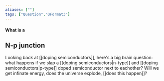 ```yaml
---
aliases: [""]
tags: ["Question","QFormat3"]
---
```


#### What is a
## N-p junction
Looking back at [[doping semiconductors]], here's a big brain question: what happens if we slap a [[doping semiconductors|n-type]] and [[doping semiconductors|p-type]] doped semiconductor next to eachother? Will we get infinate energy, does the universe explode, [[does this happen]]?
